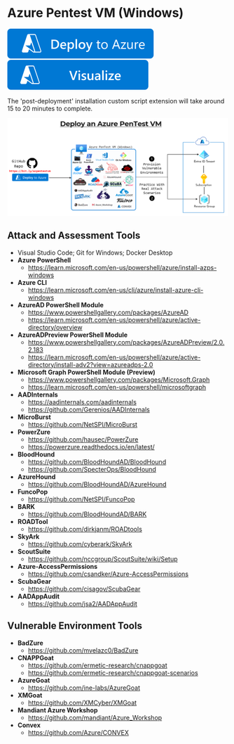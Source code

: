 # Azure Pentest VM (Windows)

[![Deploy To Azure](https://raw.githubusercontent.com/Azure/azure-quickstart-templates/master/1-CONTRIBUTION-GUIDE/images/deploytoazure.svg?sanitize=true)](https://portal.azure.com/#create/Microsoft.Template/uri/https%3A%2F%2Fraw.githubusercontent.com%2Fdavidokeyode%2Fazure-cloudsec-practitioner%2Fmain%2Fpentest-vm-win%2Fazuredeploy.json)
[![Visualize](https://raw.githubusercontent.com/Azure/azure-quickstart-templates/master/1-CONTRIBUTION-GUIDE/images/visualizebutton.svg?sanitize=true)](http://armviz.io/#/?load=https://portal.azure.com/#create/Microsoft.Template/uri/https%3A%2F%2Fraw.githubusercontent.com%2Fdavidokeyode%2Fazure-cloudsec-practitioner%2Fmain%2Fpentest-vm-win%2Fazuredeploy.json)   

The 'post-deployment' installation custom script extension will take around 15 to 20 minutes to complete.

<p align="center">
    <img src="../azure-pentest-vm.png" /><br>
</p>

## Attack and Assessment Tools
- Visual Studio Code; Git for Windows; Docker Desktop
- **Azure PowerShell**
  - https://learn.microsoft.com/en-us/powershell/azure/install-azps-windows
- **Azure CLI**
  - https://learn.microsoft.com/en-us/cli/azure/install-azure-cli-windows
- **AzureAD PowerShell Module**
  - https://www.powershellgallery.com/packages/AzureAD
  - https://learn.microsoft.com/en-us/powershell/azure/active-directory/overview
- **AzureADPreview PowerShell Module**
  - https://www.powershellgallery.com/packages/AzureADPreview/2.0.2.183
  - https://learn.microsoft.com/en-us/powershell/azure/active-directory/install-adv2?view=azureadps-2.0
- **Microsoft Graph PowerShell Module (Preview)**
  - https://www.powershellgallery.com/packages/Microsoft.Graph
  - https://learn.microsoft.com/en-us/powershell/microsoftgraph
- **AADInternals**
  - https://aadinternals.com/aadinternals
  - https://github.com/Gerenios/AADInternals
- **MicroBurst**
  - https://github.com/NetSPI/MicroBurst
- **PowerZure**
  - https://github.com/hausec/PowerZure
  - https://powerzure.readthedocs.io/en/latest/
- **BloodHound**
  - https://github.com/BloodHoundAD/BloodHound
  - https://github.com/SpecterOps/BloodHound
- **AzureHound**
  - https://github.com/BloodHoundAD/AzureHound
- **FuncoPop**
  - https://github.com/NetSPI/FuncoPop
- **BARK**
  - https://github.com/BloodHoundAD/BARK
- **ROADTool**
  - https://github.com/dirkjanm/ROADtools
- **SkyArk**
  - https://github.com/cyberark/SkyArk
- **ScoutSuite**
  - https://github.com/nccgroup/ScoutSuite/wiki/Setup
- **Azure-AccessPermissions**
  - https://github.com/csandker/Azure-AccessPermissions
- **ScubaGear**
  - https://github.com/cisagov/ScubaGear
- **AADAppAudit**
  - https://github.com/jsa2/AADAppAudit

## Vulnerable Environment Tools
- **BadZure**
  - https://github.com/mvelazc0/BadZure
- **CNAPPGoat**
  - https://github.com/ermetic-research/cnappgoat
  - https://github.com/ermetic-research/cnappgoat-scenarios
- **AzureGoat**
  - https://github.com/ine-labs/AzureGoat
- **XMGoat**
  - https://github.com/XMCyber/XMGoat
- **Mandiant Azure Workshop**
  - https://github.com/mandiant/Azure_Workshop
- **Convex**
  - https://github.com/Azure/CONVEX
























